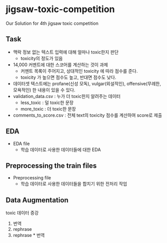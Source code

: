 # jigsaw-toxic-competition
Our Solution for 4th jigsaw toxic competition

## Task

* 맥락 정보 없는 텍스트 입력에 대해 얼마나 toxic한지 판단
    * toxicity의 정도가 있음
* 14,000 커멘트에 대한 스코어를 계산하는 것이 과제
    * 커멘트 목록이 주어지고, 상대적인 toxicity 에 따라 점수를 준다.
    * toxicity 가 높으면 점수도 높고, 반대면 점수도 낮다.
* 데이터셋 텍스트에는 profane(신성 모독), vulgar(외설적인), offensive(무례한, 모욕적인) 한 내용이 있을 수 있다.
* validation_data.csv : 누가 더 toxic한지 알려주는 데이터
    - less_toxic : 덜 toxic한 문장
    - more_toxic : 더 toxic한 문장
* comments_to_score.csv : 전체 text의 toxicity 점수를 계산하여 score로 제출

## EDA

* EDA file
    - 학습 데이터로 사용한 데이터들에 대한 EDA

## Preprocessing the train files

* Preprocessing file
    - 학습 데이터로 사용한 데이터들을 합치기 위한 전처리 작업

## Data Augmentation

toxic 데이터 증강

1. 번역
2. rephrase
3. rephrase * 번역
